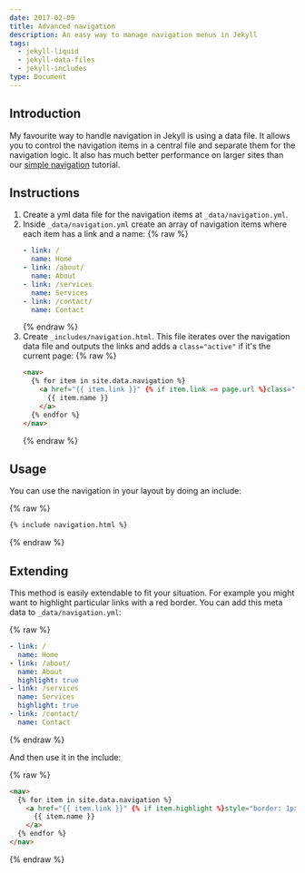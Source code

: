 ```yaml
---
date: 2017-02-09
title: Advanced navigation
description: An easy way to manage navigation menus in Jekyll
tags:
  - jekyll-liquid
  - jekyll-data-files
  - jekyll-includes
type: Document
---
```

## Introduction

My favourite way to handle navigation in Jekyll is using a data file. It allows you to control the navigation items in a central file and separate them for the navigation logic. It also has much better performance on larger sites than our [simple navigation](/jekyll/simple-navigation/) tutorial.

## Instructions

1.  Create a yml data file for the navigation items at `_data/navigation.yml`.
2.  Inside `_data/navigation.yml` create an array of navigation items where each item has a link and a name:
    {% raw %}
    ~~~yml
    - link: /
      name: Home
    - link: /about/
      name: About
    - link: /services
      name: Services
    - link: /contact/
      name: Contact
    ~~~
    {% endraw %}
3.  Create `_includes/navigation.html`. This file iterates over the navigation data file and outputs the links and adds a `class="active"` if it's the current page:
    {% raw %}
    ~~~html
    <nav>
      {% for item in site.data.navigation %}
        <a href="{{ item.link }}" {% if item.link == page.url %}class="active"{% endif %}>
          {{ item.name }}
        </a>
      {% endfor %}
    </nav>
    ~~~
    {% endraw %}

## Usage

You can use the navigation in your layout by doing an include:

{% raw %}
~~~html
{% include navigation.html %}
~~~
{% endraw %}

## Extending

This method is easily extendable to fit your situation. For example you might want to highlight particular links with a red border. You can add this meta data to `_data/navigation.yml`:

{% raw %}
~~~yml
- link: /
  name: Home
- link: /about/
  name: About
  highlight: true
- link: /services
  name: Services
  highlight: true
- link: /contact/
  name: Contact
~~~
{% endraw %}

And then use it in the include:

{% raw %}
~~~html
<nav>
  {% for item in site.data.navigation %}
    <a href="{{ item.link }}" {% if item.highlight %}style="border: 1px solid red;"{% endif %} {% if item.link == page.url %}class="active"{% endif %}>
      {{ item.name }}
    </a>
  {% endfor %}
</nav>
~~~
{% endraw %}

